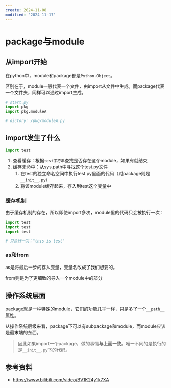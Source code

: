 ```yaml
---
create: 2024-11-08
modified: '2024-11-17'
---
```


# package与module

## 从import开始

在python中，module和package都是`Python.Object`。

区别在于，module一般代表一个文件，由import从文件中生成。而package代表一个文件夹，同样可以通过import生成。

```python
# start.py
import pkg
import pkg.moduleA

# dictory: /pkg/moduleA.py
```

## import发生了什么

```python
import test
```

1. 查看缓存：根据`test字符串`查找是否存在这个module，如果有就结束
2. 缓存未命中：从sys.path中寻找这个test.py文件
   1. 在test的独立命名空间中执行test.py里面的代码（对package则是`__init__.py`）
   2. 将该module缓存起来，存入到test这个变量中

### 缓存机制

由于缓存机制的存在，所以即使import多次，module里的代码只会被执行一次：

```python
import test
import test
import test

# 只执行一次："this is test"
```

### as和from

as是将最后一步的存入变量，变量名改成了我们想要的。

from则是为了更细致的导入一个module中的部分

## 操作系统层面

package就是一种特殊的module，它们的功能几乎一样，只是多了一个`__path__`属性。

从操作系统层级来看，package下可以有subpackage和module，而module应该是最末端的东西。

> 因此如果import一个package，做的事情**与上面一致**。唯一不同的是执行的是`__init__.py`下的代码。

## 参考资料

* https://www.bilibili.com/video/BV1K24y1k7XA